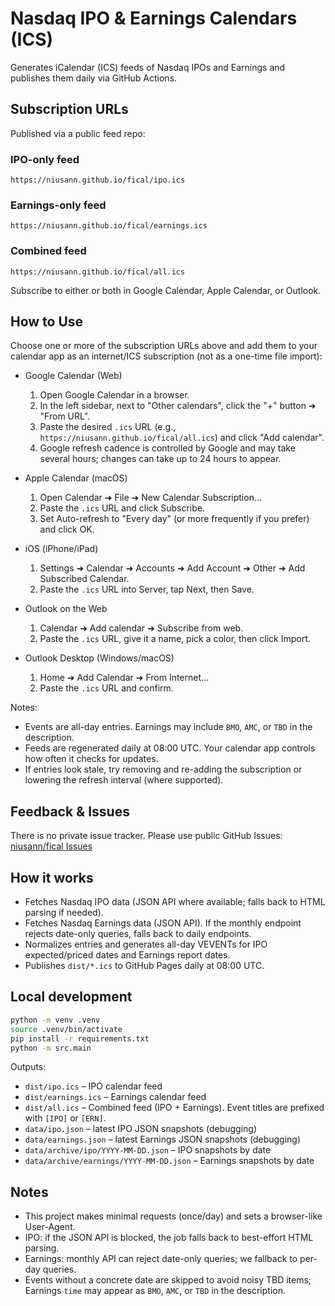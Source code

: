 # Nasdaq IPO & Earnings Calendars (ICS)

Generates iCalendar (ICS) feeds of Nasdaq IPOs and Earnings and publishes them daily via GitHub Actions.

## Subscription URLs

Published via a public feed repo:

### IPO-only feed
```
https://niusann.github.io/fical/ipo.ics      
```
### Earnings-only feed
```
https://niusann.github.io/fical/earnings.ics  
```
### Combined feed
```
https://niusann.github.io/fical/all.ics       
```

Subscribe to either or both in Google Calendar, Apple Calendar, or Outlook.

## How to Use

Choose one or more of the subscription URLs above and add them to your calendar app as an internet/ICS subscription (not as a one-time file import):

- Google Calendar (Web)
  1. Open Google Calendar in a browser.
  2. In the left sidebar, next to "Other calendars", click the "+" button ➜ "From URL".
  3. Paste the desired `.ics` URL (e.g., `https://niusann.github.io/fical/all.ics`) and click "Add calendar".
  4. Google refresh cadence is controlled by Google and may take several hours; changes can take up to 24 hours to appear.

- Apple Calendar (macOS)
  1. Open Calendar ➜ File ➜ New Calendar Subscription…
  2. Paste the `.ics` URL and click Subscribe.
  3. Set Auto-refresh to "Every day" (or more frequently if you prefer) and click OK.

- iOS (iPhone/iPad)
  1. Settings ➜ Calendar ➜ Accounts ➜ Add Account ➜ Other ➜ Add Subscribed Calendar.
  2. Paste the `.ics` URL into Server, tap Next, then Save.

- Outlook on the Web
  1. Calendar ➜ Add calendar ➜ Subscribe from web.
  2. Paste the `.ics` URL, give it a name, pick a color, then click Import.

- Outlook Desktop (Windows/macOS)
  1. Home ➜ Add Calendar ➜ From Internet…
  2. Paste the `.ics` URL and confirm.

Notes:
- Events are all-day entries. Earnings may include `BMO`, `AMC`, or `TBD` in the description.
- Feeds are regenerated daily at 08:00 UTC. Your calendar app controls how often it checks for updates.
- If entries look stale, try removing and re-adding the subscription or lowering the refresh interval (where supported).

## Feedback & Issues

There is no private issue tracker. Please use public GitHub Issues: [niusann/fical Issues](https://github.com/niusann/fical/issues)

## How it works

- Fetches Nasdaq IPO data (JSON API where available; falls back to HTML parsing if needed).
- Fetches Nasdaq Earnings data (JSON API). If the monthly endpoint rejects date-only queries, falls back to daily endpoints.
- Normalizes entries and generates all-day VEVENTs for IPO expected/priced dates and Earnings report dates.
- Publishes `dist/*.ics` to GitHub Pages daily at 08:00 UTC.

## Local development

```bash
python -m venv .venv
source .venv/bin/activate
pip install -r requirements.txt
python -m src.main
```

Outputs:
- `dist/ipo.ics` – IPO calendar feed
- `dist/earnings.ics` – Earnings calendar feed
- `dist/all.ics` – Combined feed (IPO + Earnings). Event titles are prefixed with `[IPO]` or `[ERN]`.
- `data/ipo.json` – latest IPO JSON snapshots (debugging)
- `data/earnings.json` – latest Earnings JSON snapshots (debugging)
- `data/archive/ipo/YYYY-MM-DD.json` – IPO snapshots by date
- `data/archive/earnings/YYYY-MM-DD.json` – Earnings snapshots by date

## Notes
- This project makes minimal requests (once/day) and sets a browser-like User-Agent.
- IPO: if the JSON API is blocked, the job falls back to best-effort HTML parsing.
- Earnings: monthly API can reject date-only queries; we fallback to per-day queries.
- Events without a concrete date are skipped to avoid noisy TBD items; Earnings `time` may appear as `BMO`, `AMC`, or `TBD` in the description.
